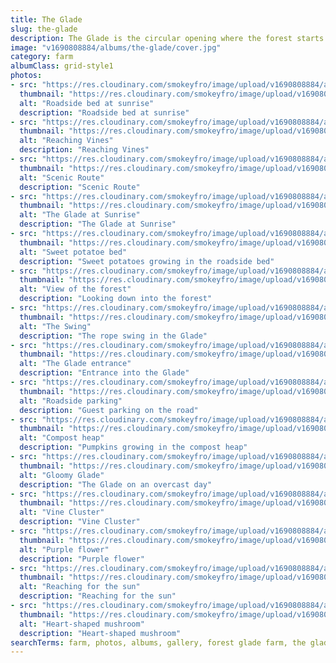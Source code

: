```yaml
---
title: The Glade
slug: the-glade
description: The Glade is the circular opening where the forest starts making its way down the property.
image: "v1690808884/albums/the-glade/cover.jpg"
category: farm
albumClass: grid-style1
photos:
- src: "https://res.cloudinary.com/smokeyfro/image/upload/v1690808884/albums/the-glade/roadside-bed-sunrise.jpg"
  thumbnail: "https://res.cloudinary.com/smokeyfro/image/upload/v1690808884/albums/the-glade/roadside-bed-sunrise.jpg"
  alt: "Roadside bed at sunrise"
  description: "Roadside bed at sunrise"
- src: "https://res.cloudinary.com/smokeyfro/image/upload/v1690808884/albums/the-glade/reaching-vines.jpg"
  thumbnail: "https://res.cloudinary.com/smokeyfro/image/upload/v1690808884/albums/the-glade/reaching-vines.jpg"
  alt: "Reaching Vines"
  description: "Reaching Vines"
- src: "https://res.cloudinary.com/smokeyfro/image/upload/v1690808884/albums/the-glade/scenic-route.jpg"
  thumbnail: "https://res.cloudinary.com/smokeyfro/image/upload/v1690808884/albums/the-glade/scenic-route.jpg"
  alt: "Scenic Route"
  description: "Scenic Route"
- src: "https://res.cloudinary.com/smokeyfro/image/upload/v1690808884/albums/the-glade/the-glade-at-sunrise.jpg"
  thumbnail: "https://res.cloudinary.com/smokeyfro/image/upload/v1690808884/albums/the-glade/the-glade-at-sunrise.jpg"
  alt: "The Glade at Sunrise"
  description: "The Glade at Sunrise"
- src: "https://res.cloudinary.com/smokeyfro/image/upload/v1690808884/albums/the-glade/sweet-potatoes.jpg"
  thumbnail: "https://res.cloudinary.com/smokeyfro/image/upload/v1690808884/albums/the-glade/sweet-potatoes.jpg"
  alt: "Sweet potatoe bed"
  description: "Sweet potatoes growing in the roadside bed"
- src: "https://res.cloudinary.com/smokeyfro/image/upload/v1690808884/albums/the-glade/looking-into-the-forest.jpg"
  thumbnail: "https://res.cloudinary.com/smokeyfro/image/upload/v1690808884/albums/the-glade/looking-into-the-forest.jpg"
  alt: "View of the forest"
  description: "Looking down into the forest"
- src: "https://res.cloudinary.com/smokeyfro/image/upload/v1690808884/albums/the-glade/the-swing.jpg"
  thumbnail: "https://res.cloudinary.com/smokeyfro/image/upload/v1690808884/albums/the-glade/the-swing.jpg"
  alt: "The Swing"
  description: "The rope swing in the Glade"
- src: "https://res.cloudinary.com/smokeyfro/image/upload/v1690808884/albums/the-glade/glade-entrance.jpg"
  thumbnail: "https://res.cloudinary.com/smokeyfro/image/upload/v1690808884/albums/the-glade/glade-entrance.jpg"
  alt: "The Glade entrance"
  description: "Entrance into the Glade"
- src: "https://res.cloudinary.com/smokeyfro/image/upload/v1690808884/albums/the-glade/guest-roadside-parking.jpg"
  thumbnail: "https://res.cloudinary.com/smokeyfro/image/upload/v1690808884/albums/the-glade/guest-roadside-parking.jpg"
  alt: "Roadside parking"
  description: "Guest parking on the road"
- src: "https://res.cloudinary.com/smokeyfro/image/upload/v1690808884/albums/the-glade/compost-heap.jpg"
  thumbnail: "https://res.cloudinary.com/smokeyfro/image/upload/v1690808884/albums/the-glade/compost-heap.jpg"
  alt: "Compost heap"
  description: "Pumpkins growing in the compost heap"
- src: "https://res.cloudinary.com/smokeyfro/image/upload/v1690808884/albums/the-glade/gloomy-glade.jpg"
  thumbnail: "https://res.cloudinary.com/smokeyfro/image/upload/v1690808884/albums/the-glade/gloomy-glade.jpg"
  alt: "Gloomy Glade"
  description: "The Glade on an overcast day"
- src: "https://res.cloudinary.com/smokeyfro/image/upload/v1690808884/albums/the-glade/vine-cluster.jpg"
  thumbnail: "https://res.cloudinary.com/smokeyfro/image/upload/v1690808884/albums/the-glade/vine-cluster.jpg"
  alt: "Vine Cluster"
  description: "Vine Cluster"
- src: "https://res.cloudinary.com/smokeyfro/image/upload/v1690808884/albums/the-glade/purple-flower.jpg"
  thumbnail: "https://res.cloudinary.com/smokeyfro/image/upload/v1690808884/albums/the-glade/purple-flower.jpg"
  alt: "Purple flower"
  description: "Purple flower"
- src: "https://res.cloudinary.com/smokeyfro/image/upload/v1690808884/albums/the-glade/reaching-for-the-sun.jpg"
  thumbnail: "https://res.cloudinary.com/smokeyfro/image/upload/v1690808884/albums/the-glade/reaching-for-the-sun.jpg"
  alt: "Reaching for the sun"
  description: "Reaching for the sun"
- src: "https://res.cloudinary.com/smokeyfro/image/upload/v1690808884/albums/the-glade/heart-shaped-mushroom.jpg"
  thumbnail: "https://res.cloudinary.com/smokeyfro/image/upload/v1690808884/albums/the-glade/heart-shaped-mushroom.jpg"
  alt: "Heart-shaped mushroom"
  description: "Heart-shaped mushroom"
searchTerms: farm, photos, albums, gallery, forest glade farm, the glade
---
```

